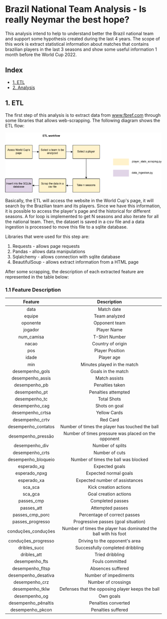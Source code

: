 # Brazil National Team Analysis - Is really Neymar the best hope?

This analysis intend to help to understand better the Brazil national team and support some hypothesis created during the last 4 years. The scope of this work is extract statistical information about matches that contains brazilian players in the last 3 seasons and show some useful information 1 month before the World Cup 2022.



## Index

- [1. ETL](#1-etl)
- [2. Analysis](#2-análises)

## 1. ETL

The first step of this analysis is to extract data from www.fbref.com through some libraries that allows web-scrapping. The following diagram shows the ETL flow:

![etl_flow](imgs/player_scrapping.drawio.png)

Basically, the ETL will access the website in the World Cup's page, it will search by the Brazilian team and its players. Since we have this information, it is possible to access the player's page and the historical for different seasons. A for loop is implemented to get N seasons and also iterate for all the national team. Then, the dataset is saved in a csv file and a data ingestion is processed to move this file to a sqlite database.

Libraries that were used for this step are: 
1. Requests - allows page requests
2. Pandas - allows data manipulations
3. Sqlalchemy - allows connection with sqlite database
4. BeautifulSoup - allows extract information from a HTML page


After some scrapping, the description of each extracted feature are represented in the table below: 


### 1.1 Feature Description
| Feature | Description | 
| :---: | :---:   | 
| data | Match date |
| equipe |  Team analyzed |
| oponente |  Opponent team |
| jogador |  Player Name |
| num_camisa |  T-Shirt Number |
| nacao | Country of origin |
| pos | Player Position |
| idade |  Player age |
| min |  Minutes played in the match |
| desempenho_gols |  Goals in the match |
| desempenho_assis |Match assists |
| desempenho_pb |  Penalties taken |
| desempenho_pt | Penalties attempted |
| desempenho_tc |  Total Shots |
| desempenho_cag | Shots on goal |
| desempenho_crtsa | Yellow Cards |
| desempenho_crtv |  Red Card |
| desempenho_contatos |Number of times the player has touched the ball |
| desempenho_pressão |Number of times pressure was placed on the opponent |
| desempenho_div |  Number of splits |
| desempenho_crts |  Number of cuts |
| desempenho_bloqueio |Number of times the ball was blocked |
| esperado_xg |  Expected goals |
| esperado_npxg |  Expected normal goals |
| esperado_xa | Expected number of assistances |
| sca_sca |  Kick creation actions |
| sca_gca | Goal creation actions |
| passes_cmp |  Completed passes |
| passes_att |  Attempted passes |
| passes_cmp_porc |  Percentage of correct passes |
| passes_progresso | Progressive passes (goal situation) |
| conduções_conduções |Number of times the player has dominated the ball with his foot |
| conduções_progresso |Driving to the opponent's area |
| dribles_succ | Successfully completed dribbling |
| dribles_att |  Tried dribbling |
| desempenho_fts | Fouls committed |
| desempenho_fltsp | Absences suffered |
| desempenho_desativa |Number of impediments |
| desempenho_crz |  Number of crossings |
| desempenho_tklw |  Defenses that the opposing player keeps the ball |
| desempenho_og |  Own goals |
| desempenho_pênaltis |Penalties converted |
| desempenho_pkcon | Penalties suffered |